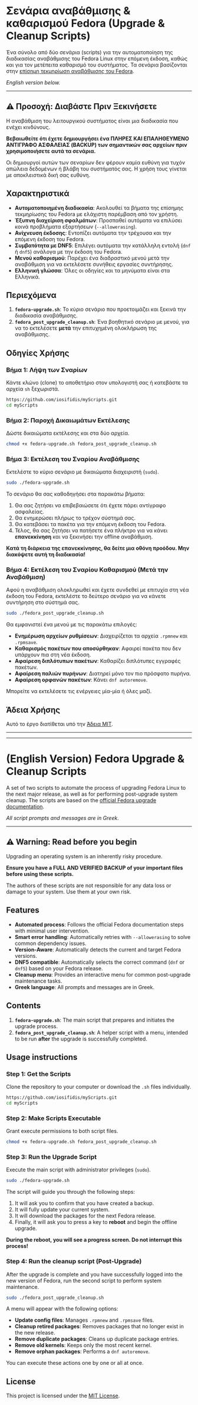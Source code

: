 # Σενάρια αναβάθμισης & καθαρισμού Fedora (Upgrade & Cleanup Scripts)

Ένα σύνολο από δύο σενάρια (scripts) για την αυτοματοποίηση της διαδικασίας αναβάθμισης του Fedora Linux στην επόμενη έκδοση, καθώς και για τον μετέπειτα καθαρισμό του συστήματος. Τα σενάρια βασίζονται στην [επίσημη τεκμηρίωση αναβάθμισης του Fedora](https://docs.fedoraproject.org/en-US/quick-docs/upgrading-fedora-offline/).

*English version below.*

---

## ⚠️ Προσοχή: Διαβάστε Πριν Ξεκινήσετε

Η αναβάθμιση του λειτουργικού συστήματος είναι μια διαδικασία που ενέχει κινδύνους.

**Βεβαιωθείτε ότι έχετε δημιουργήσει ένα ΠΛΗΡΕΣ ΚΑΙ ΕΠΑΛΗΘΕΥΜΕΝΟ ΑΝΤΙΓΡΑΦΟ ΑΣΦΑΛΕΙΑΣ (BACKUP) των σημαντικών σας αρχείων πριν χρησιμοποιήσετε αυτά τα σενάρια.**

Οι δημιουργοί αυτών των σεναρίων δεν φέρουν καμία ευθύνη για τυχόν απώλεια δεδομένων ή βλάβη του συστήματός σας. Η χρήση τους γίνεται με αποκλειστικά δική σας ευθύνη.

## Χαρακτηριστικά

- **Αυτοματοποιημένη διαδικασία**: Ακολουθεί τα βήματα της επίσημης τεκμηρίωσης του Fedora με ελάχιστη παρέμβαση από τον χρήστη.
- **Έξυπνη διαχείριση σφαλμάτων**: Προσπαθεί αυτόματα να επιλύσει κοινά προβλήματα εξαρτήσεων (`--allowerasing`).
- **Ανίχνευση έκδοσης**: Εντοπίζει αυτόματα την τρέχουσα και την επόμενη έκδοση του Fedora.
- **Συμβατότητα με DNF5**: Επιλέγει αυτόματα την κατάλληλη εντολή (`dnf` ή `dnf5`) ανάλογα με την έκδοση του Fedora.
- **Μενού καθαρισμού**: Παρέχει ένα διαδραστικό μενού μετά την αναβάθμιση για να εκτελέσετε συνήθεις εργασίες συντήρησης.
- **Ελληνική γλώσσα**: Όλες οι οδηγίες και τα μηνύματα είναι στα Ελληνικά.

## Περιεχόμενα

1.  **`fedora-upgrade.sh`**: Το κύριο σενάριο που προετοιμάζει και ξεκινά την διαδικασία αναβάθμισης.
2.  **`fedora_post_upgrade_cleanup.sh`**: Ένα βοηθητικό σενάριο με μενού, για να το εκτελέσετε **μετά** την επιτυχημένη ολοκλήρωση της αναβάθμισης.

## Οδηγίες Χρήσης

### Βήμα 1: Λήψη των Σναρίων

Κάντε κλώνο (clone) το αποθετήριο στον υπολογιστή σας ή κατεβάστε τα αρχεία `sh` ξεχωριστά.

```sh
https://github.com/iosifidis/myScripts.git
cd myScripts
```

### Βήμα 2: Παροχή Δικαιωμάτων Εκτέλεσης

Δώστε δικαιώματα εκτέλεσης και στα δύο αρχεία.

```sh
chmod +x fedora-upgrade.sh fedora_post_upgrade_cleanup.sh
```

### Βήμα 3: Εκτέλεση του Σναρίου Αναβάθμισης

Εκτελέστε το κύριο σενάριο με δικαιώματα διαχειριστή (`sudo`).

```sh
sudo ./fedora-upgrade.sh
```

Το σενάριο θα σας καθοδηγήσει στα παρακάτω βήματα:
1.  Θα σας ζητήσει να επιβεβαιώσετε ότι έχετε πάρει αντίγραφο ασφαλείας.
2.  Θα ενημερώσει πλήρως το τρέχον σύστημά σας.
3.  Θα κατεβάσει τα πακέτα για την επόμενη έκδοση του Fedora.
4.  Τέλος, θα σας ζητήσει να πατήσετε ένα πλήκτρο για να κάνει **επανεκκίνηση** και να ξεκινήσει την offline αναβάθμιση.

**Κατά τη διάρκεια της επανεκκίνησης, θα δείτε μια οθόνη προόδου. Μην διακόψετε αυτή τη διαδικασία!**

### Βήμα 4: Εκτέλεση του Σναρίου Καθαρισμού (Μετά την Αναβάθμιση)

Αφού η αναβάθμιση ολοκληρωθεί και έχετε συνδεθεί με επιτυχία στη νέα έκδοση του Fedora, εκτελέστε το δεύτερο σενάριο για να κάνετε συντήρηση στο σύστημά σας.

```sh
sudo ./fedora_post_upgrade_cleanup.sh
```

Θα εμφανιστεί ένα μενού με τις παρακάτω επιλογές:
- **Ενημέρωση αρχείων ρυθμίσεων**: Διαχειρίζεται τα αρχεία `.rpmnew` και `.rpmsave`.
- **Καθαρισμός πακέτων που αποσύρθηκαν**: Αφαιρεί πακέτα που δεν υπάρχουν πια στη νέα έκδοση.
- **Αφαίρεση διπλότυπων πακέτων**: Καθαρίζει διπλότυπες εγγραφές πακέτων.
- **Αφαίρεση παλιών πυρήνων**: Διατηρεί μόνο τον πιο πρόσφατο πυρήνα.
- **Αφαίρεση ορφανών πακέτων**: Κάνει `dnf autoremove`.

Μπορείτε να εκτελέσετε τις ενέργειες μία-μία ή όλες μαζί.

## Άδεια Χρήσης

Αυτό το έργο διατίθεται υπό την [Άδεια MIT](LICENSE).

---
---

# (English Version) Fedora Upgrade & Cleanup Scripts

A set of two scripts to automate the process of upgrading Fedora Linux to the next major release, as well as for performing post-upgrade system cleanup. The scripts are based on the [official Fedora upgrade documentation](https://docs.fedoraproject.org/en-US/quick-docs/upgrading-fedora-offline/).

*All script prompts and messages are in Greek.*

---

## ⚠️ Warning: Read before you begin

Upgrading an operating system is an inherently risky procedure.

**Ensure you have a FULL AND VERIFIED BACKUP of your important files before using these scripts.**

The authors of these scripts are not responsible for any data loss or damage to your system. Use them at your own risk.

## Features

- **Automated process**: Follows the official Fedora documentation steps with minimal user intervention.
- **Smart error handling**: Automatically retries with `--allowerasing` to solve common dependency issues.
- **Version-Aware**: Automatically detects the current and target Fedora versions.
- **DNF5 compatible**: Automatically selects the correct command (`dnf` or `dnf5`) based on your Fedora release.
- **Cleanup menu**: Provides an interactive menu for common post-upgrade maintenance tasks.
- **Greek language**: All prompts and messages are in Greek.

## Contents

1.  **`fedora-upgrade.sh`**: The main script that prepares and initiates the upgrade process.
2.  **`fedora_post_upgrade_cleanup.sh`**: A helper script with a menu, intended to be run **after** the upgrade is successfully completed.

## Usage instructions

### Step 1: Get the Scripts

Clone the repository to your computer or download the `.sh` files individually.

```sh
https://github.com/iosifidis/myScripts.git
cd myScripts
```

### Step 2: Make Scripts Executable

Grant execute permissions to both script files.

```sh
chmod +x fedora-upgrade.sh fedora_post_upgrade_cleanup.sh
```

### Step 3: Run the Upgrade Script

Execute the main script with administrator privileges (`sudo`).

```sh
sudo ./fedora-upgrade.sh
```

The script will guide you through the following steps:
1.  It will ask you to confirm that you have created a backup.
2.  It will fully update your current system.
3.  It will download the packages for the next Fedora release.
4.  Finally, it will ask you to press a key to **reboot** and begin the offline upgrade.

**During the reboot, you will see a progress screen. Do not interrupt this process!**

### Step 4: Run the cleanup script (Post-Upgrade)

After the upgrade is complete and you have successfully logged into the new version of Fedora, run the second script to perform system maintenance.

```sh
sudo ./fedora_post_upgrade_cleanup.sh
```

A menu will appear with the following options:
- **Update config files**: Manages `.rpmnew` and `.rpmsave` files.
- **Cleanup retired packages**: Removes packages that no longer exist in the new release.
- **Remove duplicate packages**: Cleans up duplicate package entries.
- **Remove old kernels**: Keeps only the most recent kernel.
- **Remove orphan packages**: Performs a `dnf autoremove`.

You can execute these actions one by one or all at once.

## License

This project is licensed under the [MIT License](LICENSE).
